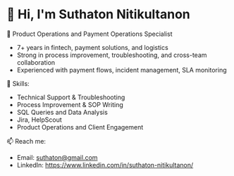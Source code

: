 # 👋 Hi, I'm Suthaton Nitikultanon

🚀 Product Operations and Payment Operations Specialist  
- 7+ years in fintech, payment solutions, and logistics
- Strong in process improvement, troubleshooting, and cross-team collaboration
- Experienced with payment flows, incident management, SLA monitoring

🔧 Skills:
- Technical Support & Troubleshooting
- Process Improvement & SOP Writing
- SQL Queries and Data Analysis
- Jira, HelpScout
- Product Operations and Client Engagement

📫 Reach me:
- Email: suthaton@gmail.com
- LinkedIn: https://www.linkedin.com/in/suthaton-nitikultanon/
